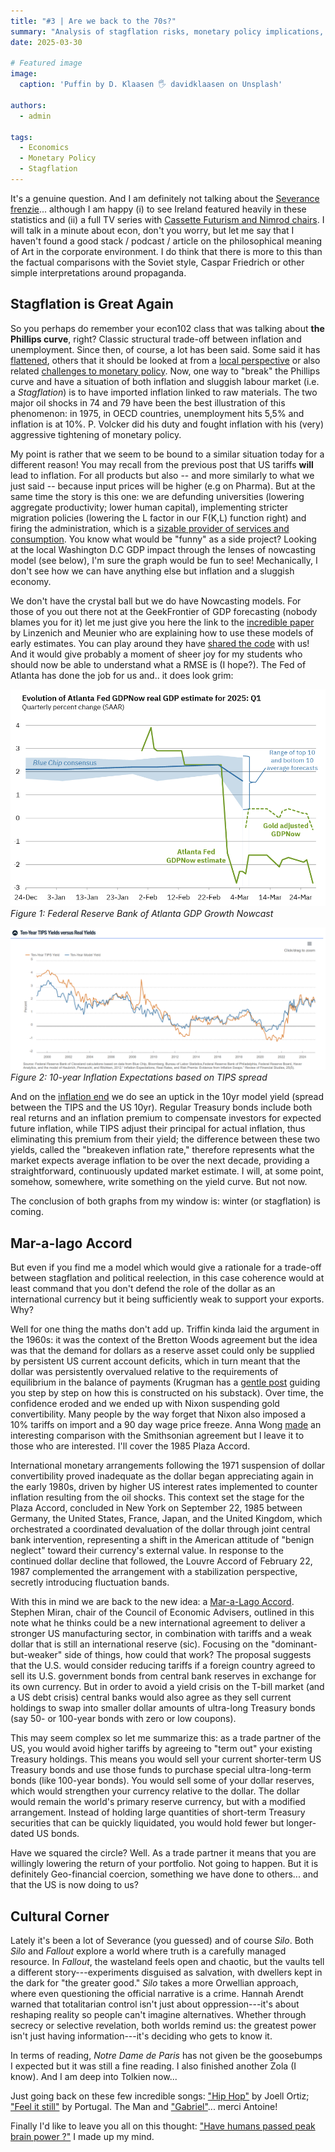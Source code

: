 ```yaml
---
title: "#3 | Are we back to the 70s?"
summary: "Analysis of stagflation risks, monetary policy implications, and the potential for a new international financial arrangement in the US"
date: 2025-03-30

# Featured image
image:
  caption: 'Puffin by D. Klaasen 🖐 davidklaasen on Unsplash'

authors:
  - admin

tags:
  - Economics
  - Monetary Policy
  - Stagflation
---
```


It's a genuine question. And I am definitely not talking about the [Severance frenzie](https://trends.google.com/trends/explore?date=2024-01-01%202025-03-27&q=severance&hl=fr)... although I am happy (i) to see Ireland featured heavily in these statistics and (ii) a full TV series with [Cassette Futurism and Nimrod chairs](https://www.housebeautiful.com/lifestyle/entertainment/a64211985/severance-season-2-set-decor/). I will talk in a minute about econ, don't you worry, but let me say that I haven't found a good stack / podcast / article on the philosophical meaning of Art in the corporate environment. I do think that there is more to this than the factual comparisons with the Soviet style, Caspar Friedrich or other simple interpretations around propaganda.

## Stagflation is Great Again

So you perhaps do remember your econ102 class that was talking about **the Phillips curve**, right? Classic structural trade-off between inflation and unemployment. Since then, of course, a lot has been said. Some said it has [flattened](https://www.stlouisfed.org/open-vault/2020/january/what-is-phillips-curve-why-flattened), others that it should be looked at from a [local perspective](https://drive.google.com/file/d/1PT6GKEWFZVmJm0kVIVrzZs66I_K6C2ym/view) or also related [challenges to monetary policy](https://www.aeaweb.org/articles?id=10.1257/aer.p20161003). Now, one way to "break" the Phillips curve and have a situation of both inflation and sluggish labour market (i.e. a *Stagflation*) is to have imported inflation linked to raw materials. The two major oil shocks in 74 and 79 have been the best illustration of this phenomenon: in 1975, in OECD countries, unemployment hits 5,5% and inflation is at 10%. P. Volcker did his duty and fought inflation with his (very) aggressive tightening of monetary policy.

My point is rather that we seem to be bound to a similar situation today for a different reason! You may recall from the previous post that US tariffs **will** lead to inflation. For all products but also -- and more similarly to what we just said -- because input prices will be higher (e.g on Pharma). But at the same time the story is this one: we are defunding universities (lowering aggregate productivity; lower human capital), implementing stricter migration policies (lowering the L factor in our F(K,L) function right) and firing the administration, which is a [sizable provider of services and consumption](https://www.brookings.edu/articles/is-government-too-big-reflections-on-the-size-and-composition-of-todays-federal-government/). You know what would be "funny" as a side project? Looking at the local Washington D.C GDP impact through the lenses of nowcasting model (see below), I'm sure the graph would be fun to see! Mechanically, I don't see how we can have anything else but inflation and a sluggish economy.

We don't have the crystal ball but we do have Nowcasting models. For those of you out there not at the GeekFrontier of GDP forecasting (nobody blames you for it) let me just give you here the link to the [incredible paper](https://www.ecb.europa.eu/pub/pdf/scpwps/ecb.wp3004~3ce9d0d8ca.en.pdf?94efa94a70954b38df981f0a988047bb) by Linzenich and Meunier who are explaining how to use these models of early estimates. You can play around they have [shared the code](https://github.com/baptiste-meunier/Nowcasting_toolbox) with us! And it would give probably a moment of sheer joy for my students who should now be able to understand what a RMSE is (I hope?). The Fed of Atlanta has done the job for us and.. it does look grim:

![GDP Growth Nowcast](back_70_1.png)
*Figure 1: Federal Reserve Bank of Atlanta GDP Growth Nowcast*

![Inflation Expectations](back_70_2.png)
*Figure 2: 10-year Inflation Expectations based on TIPS spread*

And on the [inflation end](https://www.clevelandfed.org/indicators-and-data/inflation-expectations) we do see an uptick in the 10yr model yield (spread between the TIPS and the US 10yr). Regular Treasury bonds include both real returns and an inflation premium to compensate investors for expected future inflation, while TIPS adjust their principal for actual inflation, thus eliminating this premium from their yield; the difference between these two yields, called the "breakeven inflation rate," therefore represents what the market expects average inflation to be over the next decade, providing a straightforward, continuously updated market estimate. I will, at some point, somehow, somewhere, write something on the yield curve. But not now.

The conclusion of both graphs from my window is: winter (or stagflation) is coming.

## Mar-a-lago Accord

But even if you find me a model which would give a rationale for a trade-off between stagflation and political reelection, in this case coherence would at least command that you don't defend the role of the dollar as an international currency but it being sufficiently weak to support your exports. Why?

Well for one thing the maths don't add up. Triffin kinda laid the argument in the 1960s: it was the context of the Bretton Woods agreement but the idea was that the demand for dollars as a reserve asset could only be supplied by persistent US current account deficits, which in turn meant that the dollar was persistently overvalued relative to the requirements of equilibrium in the balance of payments (Krugman has a [gentle post](https://paulkrugman.substack.com/p/a-balance-of-payments-primer-part) guiding you step by step on how this is constructed on his substack). Over time, the confidence eroded and we ended up with Nixon suspending gold convertibility. Many people by the way forget that Nixon also imposed a 10% tariffs on import and a 90 day wage price freeze. Anna Wong [made](https://x.com/AnnaEconomist/status/1905731342928859316) an interesting comparison with the Smithsonian agreement but I leave it to those who are interested. I'll cover the 1985 Plaza Accord.

International monetary arrangements following the 1971 suspension of dollar convertibility proved inadequate as the dollar began appreciating again in the early 1980s, driven by higher US interest rates implemented to counter inflation resulting from the oil shocks. This context set the stage for the Plaza Accord, concluded in New York on September 22, 1985 between Germany, the United States, France, Japan, and the United Kingdom, which orchestrated a coordinated devaluation of the dollar through joint central bank intervention, representing a shift in the American attitude of "benign neglect" toward their currency's external value. In response to the continued dollar decline that followed, the Louvre Accord of February 22, 1987 complemented the arrangement with a stabilization perspective, secretly introducing fluctuation bands.

With this in mind we are back to the new idea: a [Mar-a-Lago Accord](https://www.hudsonbaycapital.com/documents/FG/hudsonbay/research/638199_A_Users_Guide_to_Restructuring_the_Global_Trading_System.pdf). Stephen Miran, chair of the Council of Economic Advisers, outlined in this note what he thinks could be a new international agreement to deliver a stronger US manufacturing sector, in combination with tariffs and a weak dollar that is still an international reserve (sic). Focusing on the "dominant-but-weaker" side of things, how could that work? The proposal suggests that the U.S. would consider reducing tariffs if a foreign country agreed to sell its U.S. government bonds from central bank reserves in exchange for its own currency. But in order to avoid a yield crisis on the T-bill market (and a US debt crisis) central banks would also agree as they sell current holdings to swap into smaller dollar amounts of ultra-long Treasury bonds (say 50- or 100-year bonds with zero or low coupons).

This may seem complex so let me summarize this: as a trade partner of the US, you would avoid higher tariffs by agreeing to "term out" your existing Treasury holdings. This means you would sell your current shorter-term US Treasury bonds and use those funds to purchase special ultra-long-term bonds (like 100-year bonds). You would sell some of your dollar reserves, which would strengthen your currency relative to the dollar. The dollar would remain the world's primary reserve currency, but with a modified arrangement. Instead of holding large quantities of short-term Treasury securities that can be quickly liquidated, you would hold fewer but longer-dated US bonds.

Have we squared the circle? Well. As a trade partner it means that you are willingly lowering the return of your portfolio. Not going to happen. But it is definitely Geo-financial coercion, something we have done to others... and that the US is now doing to us?

## Cultural Corner

Lately it's been a lot of Severance (you guessed) and of course *Silo*. Both *Silo* and *Fallout* explore a world where truth is a carefully managed resource. In *Fallout*, the wasteland feels open and chaotic, but the vaults tell a different story---experiments disguised as salvation, with dwellers kept in the dark for "the greater good." *Silo* takes a more Orwellian approach, where even questioning the official narrative is a crime. Hannah Arendt warned that totalitarian control isn't just about oppression---it's about reshaping reality so people can't imagine alternatives. Whether through secrecy or selective revelation, both worlds remind us: the greatest power isn't just having information---it's deciding who gets to know it.

In terms of reading, *Notre Dame de Paris* has not given be the goosebumps I expected but it was still a fine reading. I also finished another Zola (I know). And I am deep into Tolkien now...

Just going back on these few incredible songs: ["Hip Hop"](https://www.youtube.com/watch?v=BFwNosyLFtM) by Joell Ortiz; ["Feel it still"](https://www.youtube.com/watch?v=F09POwrBn-M) by Portugal. The Man and ["Gabriel"](https://soundcloud.com/landsend-records/gabriel?in=miroslav-wow/sets/extra)... merci Antoine!

Finally I'd like to leave you all on this thought: ["Have humans passed peak brain power ?"](https://www.ft.com/content/a8016c64-63b7-458b-a371-e0e1c54a13fc) I made up my mind. 